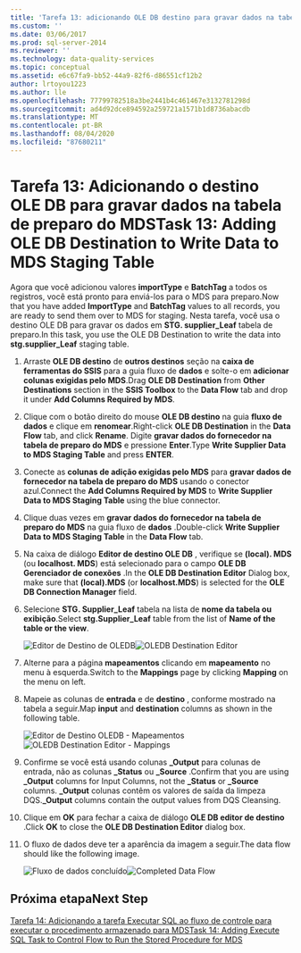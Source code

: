 ```yaml
---
title: 'Tarefa 13: adicionando OLE DB destino para gravar dados na tabela de preparo do MDS | Microsoft Docs'
ms.custom: ''
ms.date: 03/06/2017
ms.prod: sql-server-2014
ms.reviewer: ''
ms.technology: data-quality-services
ms.topic: conceptual
ms.assetid: e6c67fa9-bb52-44a9-82f6-d86551cf12b2
author: lrtoyou1223
ms.author: lle
ms.openlocfilehash: 77799782518a3be2441b4c461467e3132781298d
ms.sourcegitcommit: ad4d92dce894592a259721a1571b1d8736abacdb
ms.translationtype: MT
ms.contentlocale: pt-BR
ms.lasthandoff: 08/04/2020
ms.locfileid: "87680211"
---
```

# <a name="task-13-adding-ole-db-destination-to-write-data-to-mds-staging-table"></a><span data-ttu-id="b84e8-102">Tarefa 13: Adicionando o destino OLE DB para gravar dados na tabela de preparo do MDS</span><span class="sxs-lookup"><span data-stu-id="b84e8-102">Task 13: Adding OLE DB Destination to Write Data to MDS Staging Table</span></span>
  <span data-ttu-id="b84e8-103">Agora que você adicionou valores **importType** e **BatchTag** a todos os registros, você está pronto para enviá-los para o MDS para preparo.</span><span class="sxs-lookup"><span data-stu-id="b84e8-103">Now that you have added **ImportType** and **BatchTag** values to all records, you are ready to send them over to MDS for staging.</span></span> <span data-ttu-id="b84e8-104">Nesta tarefa, você usa o destino OLE DB para gravar os dados em **STG. supplier_Leaf** tabela de preparo.</span><span class="sxs-lookup"><span data-stu-id="b84e8-104">In this task, you use the OLE DB Destination to write the data into **stg.supplier_Leaf** staging table.</span></span>  
  
1.  <span data-ttu-id="b84e8-105">Arraste **OLE DB destino** de **outros destinos** seção na **caixa de ferramentas do SSIS** para a guia fluxo de **dados** e solte-o em **adicionar colunas exigidas pelo MDS**.</span><span class="sxs-lookup"><span data-stu-id="b84e8-105">Drag **OLE DB Destination** from **Other Destinations** section in the **SSIS Toolbox** to the **Data Flow** tab and drop it under **Add Columns Required by MDS**.</span></span>  
  
2.  <span data-ttu-id="b84e8-106">Clique com o botão direito do mouse **OLE DB destino** na guia **fluxo de dados** e clique em **renomear**.</span><span class="sxs-lookup"><span data-stu-id="b84e8-106">Right-click **OLE DB Destination** in the **Data Flow** tab, and click **Rename**.</span></span> <span data-ttu-id="b84e8-107">Digite **gravar dados do fornecedor na tabela de preparo do MDS** e pressione **Enter**.</span><span class="sxs-lookup"><span data-stu-id="b84e8-107">Type **Write Supplier Data to MDS Staging Table** and press **ENTER**.</span></span>  
  
3.  <span data-ttu-id="b84e8-108">Conecte as **colunas de adição exigidas pelo MDS** para **gravar dados de fornecedor na tabela de preparo do MDS** usando o conector azul.</span><span class="sxs-lookup"><span data-stu-id="b84e8-108">Connect the **Add Columns Required by MDS** to **Write Supplier Data to MDS Staging Table** using the blue connector.</span></span>  
  
4.  <span data-ttu-id="b84e8-109">Clique duas vezes em **gravar dados do fornecedor na tabela de preparo do MDS** na guia fluxo de **dados** .</span><span class="sxs-lookup"><span data-stu-id="b84e8-109">Double-click **Write Supplier Data to MDS Staging Table** in the **Data Flow** tab.</span></span>  
  
5.  <span data-ttu-id="b84e8-110">Na caixa de diálogo **Editor de destino OLE DB** , verifique se **(local). MDS** (ou **localhost. MDS**) está selecionado para o campo **OLE DB Gerenciador de conexões** .</span><span class="sxs-lookup"><span data-stu-id="b84e8-110">In the **OLE DB Destination Editor** Dialog box, make sure that **(local).MDS** (or **localhost.MDS**) is selected for the **OLE DB Connection Manager** field.</span></span>  
  
6.  <span data-ttu-id="b84e8-111">Selecione **STG. Supplier_Leaf** tabela na lista de **nome da tabela ou exibição**.</span><span class="sxs-lookup"><span data-stu-id="b84e8-111">Select **stg.Supplier_Leaf** table from the list of **Name of the table or the view**.</span></span>  
  
     <span data-ttu-id="b84e8-112">![Editor de Destino de OLEDB](../../2014/tutorials/media/et-addingoledbdestinationtowdtomdsst-01.jpg "Editor de Destino de OLEDB")</span><span class="sxs-lookup"><span data-stu-id="b84e8-112">![OLEDB Destination Editor](../../2014/tutorials/media/et-addingoledbdestinationtowdtomdsst-01.jpg "OLEDB Destination Editor")</span></span>  
  
7.  <span data-ttu-id="b84e8-113">Alterne para a página **mapeamentos** clicando em **mapeamento** no menu à esquerda.</span><span class="sxs-lookup"><span data-stu-id="b84e8-113">Switch to the **Mappings** page by clicking **Mapping** on the menu on left.</span></span>  
  
8.  <span data-ttu-id="b84e8-114">Mapeie as colunas de **entrada** e de **destino** , conforme mostrado na tabela a seguir.</span><span class="sxs-lookup"><span data-stu-id="b84e8-114">Map **input** and **destination** columns as shown in the following table.</span></span>  
  
     <span data-ttu-id="b84e8-115">![Editor de Destino OLEDB - Mapeamentos](../../2014/tutorials/media/et-addingoledbdestinationtowdtomdsst-02.jpg "Editor de Destino OLEDB - Mapeamentos")</span><span class="sxs-lookup"><span data-stu-id="b84e8-115">![OLEDB Destination Editor - Mappings](../../2014/tutorials/media/et-addingoledbdestinationtowdtomdsst-02.jpg "OLEDB Destination Editor - Mappings")</span></span>  
  
9. <span data-ttu-id="b84e8-116">Confirme se você está usando colunas **_Output** para colunas de entrada, não as colunas **_Status** ou **_Source** .</span><span class="sxs-lookup"><span data-stu-id="b84e8-116">Confirm that you are using **_Output** columns for Input Columns, not the **_Status** or **_Source** columns.</span></span> <span data-ttu-id="b84e8-117">**_Output** colunas contêm os valores de saída da limpeza DQS.</span><span class="sxs-lookup"><span data-stu-id="b84e8-117">**_Output** columns contain the output values from DQS Cleansing.</span></span>  
  
10. <span data-ttu-id="b84e8-118">Clique em **OK** para fechar a caixa de diálogo **OLE DB editor de destino** .</span><span class="sxs-lookup"><span data-stu-id="b84e8-118">Click **OK** to close the **OLE DB Destination Editor** dialog box.</span></span>  
  
11. <span data-ttu-id="b84e8-119">O fluxo de dados deve ter a aparência da imagem a seguir.</span><span class="sxs-lookup"><span data-stu-id="b84e8-119">The data flow should like the following image.</span></span>  
  
     <span data-ttu-id="b84e8-120">![Fluxo de dados concluído](../../2014/tutorials/media/et-addingoledbdestinationtowdtomdsst-03.jpg "Fluxo de dados concluído")</span><span class="sxs-lookup"><span data-stu-id="b84e8-120">![Completed Data Flow](../../2014/tutorials/media/et-addingoledbdestinationtowdtomdsst-03.jpg "Completed Data Flow")</span></span>  
  
## <a name="next-step"></a><span data-ttu-id="b84e8-121">Próxima etapa</span><span class="sxs-lookup"><span data-stu-id="b84e8-121">Next Step</span></span>  
 [<span data-ttu-id="b84e8-122">Tarefa 14: Adicionando a tarefa Executar SQL ao fluxo de controle para executar o procedimento armazenado para MDS</span><span class="sxs-lookup"><span data-stu-id="b84e8-122">Task 14: Adding Execute SQL Task to Control Flow to Run the Stored Procedure for MDS</span></span>](../../2014/tutorials/task-14-add-execute-to-control-flow-run-mds-stored-procedure.md)  
  
  
